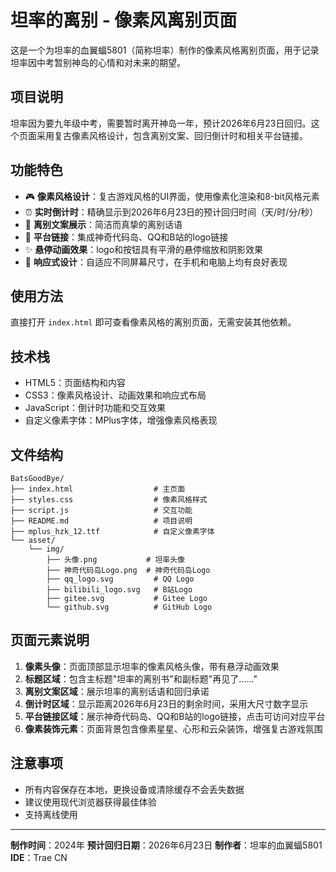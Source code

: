 # 坦率的离别 - 像素风离别页面

这是一个为坦率的血翼蝠5801（简称坦率）制作的像素风格离别页面，用于记录坦率因中考暂别神岛的心情和对未来的期望。

## 项目说明

坦率因为要九年级中考，需要暂时离开神岛一年，预计2026年6月23日回归。这个页面采用复古像素风格设计，包含离别文案、回归倒计时和相关平台链接。

## 功能特色

- 🎮 **像素风格设计**：复古游戏风格的UI界面，使用像素化渲染和8-bit风格元素
- ⏰ **实时倒计时**：精确显示到2026年6月23日的预计回归时间（天/时/分/秒）
- 📝 **离别文案展示**：简洁而真挚的离别话语
- 🔗 **平台链接**：集成神奇代码岛、QQ和B站的logo链接
- ✨ **悬停动画效果**：logo和按钮具有平滑的悬停缩放和阴影效果
- 📱 **响应式设计**：自适应不同屏幕尺寸，在手机和电脑上均有良好表现

## 使用方法

直接打开 `index.html` 即可查看像素风格的离别页面，无需安装其他依赖。

## 技术栈

- HTML5：页面结构和内容
- CSS3：像素风格设计、动画效果和响应式布局
- JavaScript：倒计时功能和交互效果
- 自定义像素字体：MPlus字体，增强像素风格表现

## 文件结构

```
BatsGoodBye/
├── index.html                  # 主页面
├── styles.css                  # 像素风格样式
├── script.js                   # 交互功能
├── README.md                   # 项目说明
├── mplus_hzk_12.ttf            # 自定义像素字体
└── asset/
    └── img/
        ├── 头像.png           # 坦率头像
        ├── 神奇代码岛Logo.png  # 神奇代码岛Logo
        ├── qq_logo.svg         # QQ Logo
        ├── bilibili_logo.svg   # B站Logo
        ├── gitee.svg           # Gitee Logo
        └── github.svg          # GitHub Logo
```

## 页面元素说明

1. **像素头像**：页面顶部显示坦率的像素风格头像，带有悬浮动画效果
2. **标题区域**：包含主标题"坦率的离别书"和副标题"再见了......"
3. **离别文案区域**：展示坦率的离别话语和回归承诺
4. **倒计时区域**：显示距离2026年6月23日的剩余时间，采用大尺寸数字显示
5. **平台链接区域**：展示神奇代码岛、QQ和B站的logo链接，点击可访问对应平台
6. **像素装饰元素**：页面背景包含像素星星、心形和云朵装饰，增强复古游戏氛围

## 注意事项

- 所有内容保存在本地，更换设备或清除缓存不会丢失数据
- 建议使用现代浏览器获得最佳体验
- 支持离线使用

---

**制作时间**：2024年
**预计回归日期**：2026年6月23日
**制作者**：坦率的血翼蝠5801
**IDE**：Trae CN